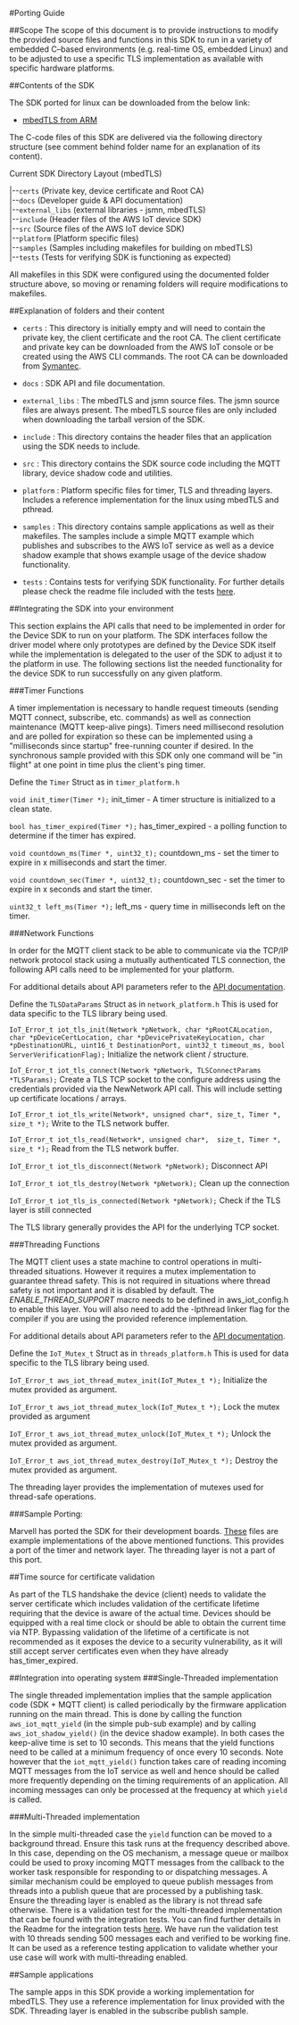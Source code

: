 #Porting Guide

##Scope
The scope of this document is to provide instructions to modify the provided source files and functions in this SDK to run in a variety of embedded C–based environments (e.g. real-time OS, embedded Linux) and to be adjusted to use a specific TLS implementation as available with specific hardware platforms.

##Contents of the SDK

The SDK ported for linux can be downloaded from the below link:
 * [mbedTLS from ARM](https://s3.amazonaws.com/aws-iot-device-sdk-embedded-c/linux_mqtt_mbedtls-2.0.0.tar)

The C-code files of this SDK are delivered via the following directory structure (see comment behind folder name for an explanation of its content).

Current SDK Directory Layout (mbedTLS)

|--`certs` (Private key, device certificate and Root CA) <br>
|--`docs` (Developer guide & API documentation) <br>
|--`external_libs` (external libraries - jsmn, mbedTLS) <br>
|--`include` (Header files of the AWS IoT device SDK) <br>
|--`src` (Source files of the AWS IoT device SDK) <br>
|--`platform` (Platform specific files) <br>
|--`samples` (Samples including makefiles for building on mbedTLS) <br> 
|--`tests` (Tests for verifying SDK is functioning as expected) <br> 

All makefiles in this SDK were configured using the documented folder structure above, so moving or renaming folders will require modifications to makefiles.

##Explanation of folders and their content

 * `certs` : This directory is initially empty and will need to contain the private key, the client certificate and the root CA. The client certificate and private key can be downloaded from the AWS IoT console or be created using the AWS CLI commands. The root CA can be downloaded from [Symantec](https://www.symantec.com/content/en/us/enterprise/verisign/roots/VeriSign-Class%203-Public-Primary-Certification-Authority-G5.pem).

 * `docs` : SDK API and file documentation.

 * `external_libs` : The mbedTLS and jsmn source files. The jsmn source files are always present. The mbedTLS source files are only included when downloading the tarball version of the SDK.

 * `include` : This directory contains the header files that an application using the SDK needs to include.

 * `src` : This directory contains the SDK source code including the MQTT library, device shadow code and utilities.

 * `platform` : Platform specific files for timer, TLS and threading layers. Includes a reference implementation for the linux using mbedTLS and pthread.

 * `samples` : This directory contains sample applications as well as their makefiles. The samples include a simple MQTT example which publishes and subscribes to the AWS IoT service as well as a device shadow example that shows example usage of the device shadow functionality.

 * `tests` : Contains tests for verifying SDK functionality. For further details please check the readme file included with the tests [here](https://github.com/aws/aws-iot-device-sdk-embedded-C/blob/master/tests/README.md/).

##Integrating the SDK into your environment

This section explains the API calls that need to be implemented in order for the Device SDK to run on your platform. The SDK interfaces follow the driver model where only prototypes are defined by the Device SDK itself while the implementation is delegated to the user of the SDK to adjust it to the platform in use. The following sections list the needed functionality for the device SDK to run successfully on any given platform.

###Timer Functions

A timer implementation is necessary to handle request timeouts (sending MQTT connect, subscribe, etc. commands) as well as connection maintenance (MQTT keep-alive pings). Timers need millisecond resolution and are polled for expiration so these can be implemented using a "milliseconds since startup" free-running counter if desired. In the synchronous sample provided with this SDK only one command will be "in flight" at one point in time plus the client's ping timer. 

Define the `Timer` Struct as in `timer_platform.h`

`void init_timer(Timer *);`
init_timer - A timer structure is initialized to a clean state.

`bool has_timer_expired(Timer *);`
has_timer_expired - a polling function to determine if the timer has expired.

`void countdown_ms(Timer *, uint32_t);`
countdown_ms - set the timer to expire in x milliseconds and start the timer.

`void countdown_sec(Timer *, uint32_t);`
countdown_sec - set the timer to expire in x seconds and start the timer.

`uint32_t left_ms(Timer *);`
left_ms - query time in milliseconds left on the timer.


###Network Functions

In order for the MQTT client stack to be able to communicate via the TCP/IP network protocol stack using a mutually authenticated TLS connection, the following API calls need to be implemented for your platform. 

For additional details about API parameters refer to the [API documentation](http://aws-iot-device-sdk-embedded-c-docs.s3-website-us-east-1.amazonaws.com/index.html).

Define the `TLSDataParams` Struct as in `network_platform.h`
This is used for data specific to the TLS library being used.

`IoT_Error_t iot_tls_init(Network *pNetwork, char *pRootCALocation, char *pDeviceCertLocation,
  						 char *pDevicePrivateKeyLocation, char *pDestinationURL,
  						 uint16_t DestinationPort, uint32_t timeout_ms, bool ServerVerificationFlag);`
Initialize the network client / structure.  

`IoT_Error_t iot_tls_connect(Network *pNetwork, TLSConnectParams *TLSParams);`
Create a TLS TCP socket to the configure address using the credentials provided via the NewNetwork API call. This will include setting up certificate locations / arrays.


`IoT_Error_t iot_tls_write(Network*, unsigned char*, size_t, Timer *, size_t *);`
Write to the TLS network buffer.

`IoT_Error_t iot_tls_read(Network*, unsigned char*,  size_t, Timer *, size_t *);`
Read from the TLS network buffer.

`IoT_Error_t iot_tls_disconnect(Network *pNetwork);`
Disconnect API

`IoT_Error_t iot_tls_destroy(Network *pNetwork);`
Clean up the connection

`IoT_Error_t iot_tls_is_connected(Network *pNetwork);`
Check if the TLS layer is still connected

The TLS library generally provides the API for the underlying TCP socket.


###Threading Functions

The MQTT client uses a state machine to control operations in multi-threaded situations. However it requires a mutex implementation to guarantee thread safety. This is not required in situations where thread safety is not important and it is disabled by default. The _ENABLE_THREAD_SUPPORT_ macro needs to be defined in aws_iot_config.h to enable this layer. You will also need to add the -lpthread linker flag for the compiler if you are using the provided reference implementation.   

For additional details about API parameters refer to the [API documentation](http://aws-iot-device-sdk-embedded-c-docs.s3-website-us-east-1.amazonaws.com/index.html).

Define the `IoT_Mutex_t` Struct as in `threads_platform.h`
This is used for data specific to the TLS library being used.

`IoT_Error_t aws_iot_thread_mutex_init(IoT_Mutex_t *);`
Initialize the mutex provided as argument.  

`IoT_Error_t aws_iot_thread_mutex_lock(IoT_Mutex_t *);`
Lock the mutex provided as argument

`IoT_Error_t aws_iot_thread_mutex_unlock(IoT_Mutex_t *);`
Unlock the mutex provided as argument.

`IoT_Error_t aws_iot_thread_mutex_destroy(IoT_Mutex_t *);`
Destroy the mutex provided as argument.

The threading layer provides the implementation of mutexes used for thread-safe operations.

###Sample Porting:

Marvell has ported the SDK for their development boards. [These](https://github.com/marvell-iot/aws_starter_sdk/tree/master/sdk/external/aws_iot/platform/wmsdk) files are example implementations of the above mentioned functions. 
This provides a port of the timer and network layer. The threading layer is not a part of this port.

##Time source for certificate validation

As part of the TLS handshake the device (client) needs to validate the server certificate which includes validation of the certificate lifetime requiring that the device is aware of the actual time. Devices should be equipped with a real time clock or should be able to obtain the current time via NTP. Bypassing validation of the lifetime of a certificate is not recommended as it exposes the device to a security vulnerability, as it will still accept server certificates even when they have already has_timer_expired.

##Integration into operating system
###Single-Threaded implementation

The single threaded implementation implies that the sample application code (SDK + MQTT client) is called periodically by the firmware application running on the main thread. This is done by calling the function `aws_iot_mqtt_yield` (in the simple pub-sub example) and by calling `aws_iot_shadow_yield()` (in the device shadow example). In both cases the keep-alive time is set to 10 seconds. This means that the yield functions need to be called at a minimum frequency of once every 10 seconds. Note however that the `iot_mqtt_yield()` function takes care of reading incoming MQTT messages from the IoT service as well and hence should be called more frequently depending on the timing requirements of an application. All incoming messages can only be processed at the frequency at which `yield` is called.

###Multi-Threaded implementation

In the simple multi-threaded case the `yield` function can be moved to a background thread. Ensure this task runs at the frequency described above. In this case, depending on the OS mechanism, a message queue or mailbox could be used to proxy incoming MQTT messages from the callback to the worker task responsible for responding to or dispatching messages. A similar mechanism could be employed to queue publish messages from threads into a publish queue that are processed by a publishing task. Ensure the threading layer is enabled as the library is not thread safe otherwise.
There is a validation test for the multi-threaded implementation that can be found with the integration tests. You can find further details in the Readme for the integration tests [here](https://github.com/aws/aws-iot-device-sdk-embedded-C/blob/master/tests/integration/README.md). We have run the validation test with 10 threads sending 500 messages each and verified to be working fine. It can be used as a reference testing application to validate whether your use case will work with multi-threading enabled.

##Sample applications

The sample apps in this SDK provide a working implementation for mbedTLS. They use a reference implementation for linux provided with the SDK. Threading layer is enabled in the subscribe publish sample.
